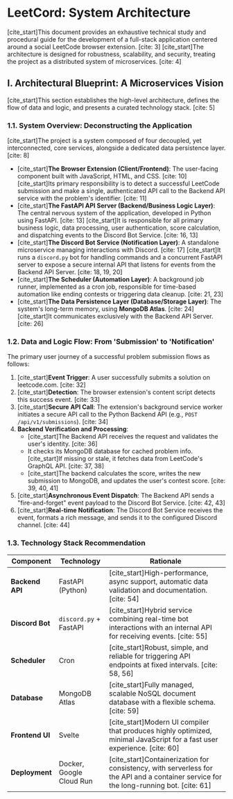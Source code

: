 # LeetCord: System Architecture

[cite_start]This document provides an exhaustive technical study and procedural guide for the development of a full-stack application centered around a social LeetCode browser extension. [cite: 3] [cite_start]The architecture is designed for robustness, scalability, and security, treating the project as a distributed system of microservices. [cite: 4]

## I. Architectural Blueprint: A Microservices Vision

[cite_start]This section establishes the high-level architecture, defines the flow of data and logic, and presents a curated technology stack. [cite: 5]

### 1.1. System Overview: Deconstructing the Application

[cite_start]The project is a system composed of four decoupled, yet interconnected, core services, alongside a dedicated data persistence layer. [cite: 8]

-   [cite_start]**The Browser Extension (Client/Frontend)**: The user-facing component built with JavaScript, HTML, and CSS. [cite: 10] [cite_start]Its primary responsibility is to detect a successful LeetCode submission and make a single, authenticated API call to the Backend API service with the problem's identifier. [cite: 11]
-   [cite_start]**The FastAPI API Server (Backend/Business Logic Layer)**: The central nervous system of the application, developed in Python using FastAPI. [cite: 13] [cite_start]It is responsible for all primary business logic, data processing, user authentication, score calculation, and dispatching events to the Discord Bot Service. [cite: 16, 13]
-   [cite_start]**The Discord Bot Service (Notification Layer)**: A standalone microservice managing interactions with Discord. [cite: 17] [cite_start]It runs a `discord.py` bot for handling commands and a concurrent FastAPI server to expose a secure internal API that listens for events from the Backend API Server. [cite: 18, 19, 20]
-   [cite_start]**The Scheduler (Automation Layer)**: A background job runner, implemented as a cron job, responsible for time-based automation like ending contests or triggering data cleanup. [cite: 21, 23]
-   [cite_start]**The Data Persistence Layer (Database/Storage Layer)**: The system's long-term memory, using **MongoDB Atlas**. [cite: 24] [cite_start]It communicates exclusively with the Backend API Server. [cite: 26]

### 1.2. Data and Logic Flow: From 'Submission' to 'Notification'

The primary user journey of a successful problem submission flows as follows:

1.  [cite_start]**Event Trigger**: A user successfully submits a solution on leetcode.com. [cite: 32]
2.  [cite_start]**Detection**: The browser extension's content script detects this success event. [cite: 33]
3.  [cite_start]**Secure API Call**: The extension's background service worker initiates a secure API call to the Python Backend API (e.g., `POST /api/v1/submissions`). [cite: 34]
4.  **Backend Verification and Processing**:
    -   [cite_start]The Backend API receives the request and validates the user's identity. [cite: 36]
    -   It checks its MongoDB database for cached problem info. [cite_start]If missing or stale, it fetches data from LeetCode's GraphQL API. [cite: 37, 38]
    -   [cite_start]The backend calculates the score, writes the new submission to MongoDB, and updates the user's contest score. [cite: 39, 40, 41]
5.  [cite_start]**Asynchronous Event Dispatch**: The Backend API sends a "fire-and-forget" event payload to the Discord Bot Service. [cite: 42, 43]
6.  [cite_start]**Real-time Notification**: The Discord Bot Service receives the event, formats a rich message, and sends it to the configured Discord channel. [cite: 44]

### 1.3. Technology Stack Recommendation

| Component | Technology | Rationale |
|---|---|---|
| **Backend API** | FastAPI (Python) | [cite_start]High-performance, async support, automatic data validation and documentation. [cite: 54] |
| **Discord Bot** | `discord.py` + FastAPI | [cite_start]Hybrid service combining real-time bot interactions with an internal API for receiving events. [cite: 55] |
| **Scheduler** | Cron | [cite_start]Robust, simple, and reliable for triggering API endpoints at fixed intervals. [cite: 58, 56] |
| **Database** | MongoDB Atlas | [cite_start]Fully managed, scalable NoSQL document database with a flexible schema. [cite: 59] |
| **Frontend UI** | Svelte | [cite_start]Modern UI compiler that produces highly optimized, minimal JavaScript for a fast user experience. [cite: 60] |
| **Deployment** | Docker, Google Cloud Run | [cite_start]Containerization for consistency, with serverless for the API and a container service for the long-running bot. [cite: 61] |